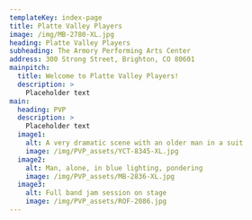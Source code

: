 ```yaml
---
templateKey: index-page
title: Platte Valley Players
image: /img/MB-2780-XL.jpg
heading: Platte Valley Players
subheading: The Armory Performing Arts Center
address: 300 Strong Street, Brighton, CO 80601
mainpitch:
  title: Welcome to Platte Valley Players!
  description: >
    Placeholder text
main:
  heading: PVP
  description: >
    Placeholder text
  image1:
    alt: A very dramatic scene with an older man in a suit
    image: /img/PVP_assets/YCT-8345-XL.jpg
  image2:
    alt: Man, alone, in blue lighting, pondering
    image: /img/PVP_assets/MB-2836-XL.jpg
  image3:
    alt: Full band jam session on stage
    image: /img/PVP_assets/ROF-2086.jpg
---
```

